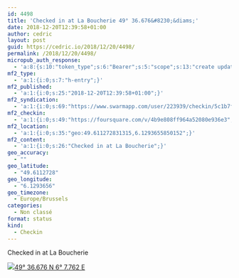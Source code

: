 ```yaml
---
id: 4498
title: 'Checked in at La Boucherie 49° 36.676&#8230;&diams;'
date: 2018-12-20T12:39:58+01:00
author: cedric
layout: post
guid: https://cedric.io/2018/12/20/4498/
permalink: /2018/12/20/4498/
micropub_auth_response:
  - 'a:8:{s:10:"token_type";s:6:"Bearer";s:5:"scope";s:13:"create update";s:2:"me";s:18:"https://cedric.io/";s:9:"issued_by";s:45:"https://cedric.io/wp-json/indieauth/1.0/token";s:9:"client_id";s:27:"https://ownyourswarm.p3k.io";s:9:"issued_at";i:1542614471;s:4:"user";i:1;s:13:"last_accessed";i:1545306027;}'
mf2_type:
  - 'a:1:{i:0;s:7:"h-entry";}'
mf2_published:
  - 'a:1:{i:0;s:25:"2018-12-20T12:39:58+01:00";}'
mf2_syndication:
  - 'a:1:{i:0;s:69:"https://www.swarmapp.com/user/223939/checkin/5c1b7f8ef2554e002c728c4e";}'
mf2_checkin:
  - 'a:1:{i:0;s:49:"https://foursquare.com/v/4b9e808ff964a52080e936e3";}'
mf2_location:
  - 'a:1:{i:0;s:35:"geo:49.611272831315,6.1293655850152";}'
mf2_content:
  - 'a:1:{i:0;s:26:"Checked in at La Boucherie";}'
geo_accuracy:
  - ""
geo_latitude:
  - "49.6112728"
geo_longitude:
  - "6.1293656"
geo_timezone:
  - Europe/Brussels
categories:
  - Non classé
format: status
kind:
  - Checkin
---
```

Checked in at La Boucherie

<p class="sloc-display">
  <img class="icon-location" aria-label="Location: " aria-hidden="true" src="https://cedric.io/wp-content/plugins/simple-location/location.svg" /><span class="p-location"><data class="p-latitude" value="49.611273"></data><data class="p-longitude" value="6.129366"></data><a href="https://www.openstreetmap.org/?mlat=49.6112728&mlon=6.1293656#map=13/49.6112728/6.1293656">49° 36.676 N 6° 7.762 E</a></span>
</p>